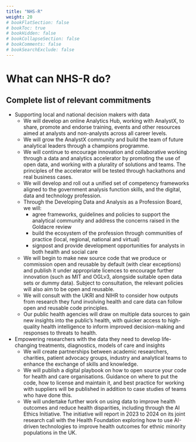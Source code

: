 ```yaml
---
title: "NHS-R"
weight: 20
# bookFlatSection: false
# bookToc: true
# bookHidden: false
# bookCollapseSection: false
# bookComments: false
# bookSearchExclude: false
---
```


# What can NHS-R do?

## Complete list of relevant commitments

* Supporting local and national decision makers with data
    * We will develop an online Analytics Hub, working with AnalystX, to share, promote and endorse training, events and other resources aimed at analysts and non-analysts across all career levels.
    * We will grow the AnalystX community and build the team of future analytical leaders through a champions programme.
    * We will continue to encourage innovation and collaborative working through a data and analytics accelerator by promoting the use of open data, and working with a plurality of solutions and teams. The principles of the accelerator will be tested through hackathons and real business cases.
    * We will develop and roll out a unified set of competency frameworks aligned to the government analysis function skills, and the digital, data and technology profession.
    * Through the Developing Data and Analysis as a Profession Board, we will:
        * agree frameworks, guidelines and policies to support the analytical community and address the concerns raised in the Goldacre review
        * build the ecosystem of the profession through communities of practice (local, regional, national and virtual)
        * signpost and provide development opportunities for analysts in both health and social care
    * We will begin to make new source code that we produce or commission open and reusable by default (with clear exceptions) and publish it under appropriate licences to encourage further innovation (such as MIT and OGLv3, alongside suitable open data sets or dummy data). Subject to consultation, the relevant policies will also aim to be open and reusable.
    * We will consult with the UKRI and NIHR to consider how outputs from research they fund involving health and care data can follow open and reusable code principles.
    * Our public health agencies will draw on multiple data sources to gain new insights into the public’s health, with quicker access to high-quality health intelligence to inform improved decision-making and responses to threats to health.
* Empowering researchers with the data they need to develop life-changing treatments, diagnostics, models of care and insights
    * We will create partnerships between academic researchers, charities, patient advocacy groups, industry and analytical teams to enhance the exchange of skills and knowledge.
    * We will publish a digital playbook on how to open source your code for health and care organisations. Guidance on where to put the code, how to license and maintain it, and best practice for working with suppliers will be published in addition to case studies of teams who have done this.
    * We will undertake further work on using data to improve health outcomes and reduce health disparities, including through the AI Ethics Initiative. The initiative will report in 2023 to 2024 on its joint research call with the Health Foundation exploring how to use AI-driven technologies to improve health outcomes for ethnic minority populations in the UK.

